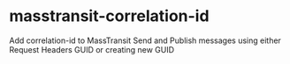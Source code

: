 # masstransit-correlation-id
Add correlation-id to MassTransit Send and Publish messages using either Request Headers GUID or creating new GUID
